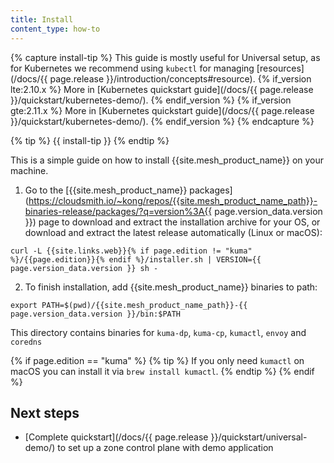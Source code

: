 ```yaml
---
title: Install
content_type: how-to
---
```


{% capture install-tip %}
This guide is mostly useful for Universal setup, as for Kubernetes we recommend using `kubectl` for managing [resources](/docs/{{ page.release }}/introduction/concepts#resource).
{% if_version lte:2.10.x %}
More in [Kubernetes quickstart guide](/docs/{{ page.release }}/quickstart/kubernetes-demo/).
{% endif_version %}
{% if_version gte:2.11.x %}
More in [Kubernetes quickstart guide](/docs/{{ page.release }}/quickstart/kubernetes-demo/).
{% endif_version %}
{% endcapture %}

{% tip %}
{{ install-tip }}
{% endtip %}

This is a simple guide on how to install {{site.mesh_product_name}} on your machine.

1. Go to the [{{site.mesh_product_name}} packages](https://cloudsmith.io/~kong/repos/{{site.mesh_product_name_path}}-binaries-release/packages/?q=version%3A{{ page.version_data.version }}) 
page to download and extract the installation archive for your OS, or download and extract the latest release automatically (Linux or macOS):
```shell
curl -L {{site.links.web}}{% if page.edition != "kuma" %}/{{page.edition}}{% endif %}/installer.sh | VERSION={{ page.version_data.version }} sh -
```
2. To finish installation, add {{site.mesh_product_name}} binaries to path:
```shell
export PATH=$(pwd)/{{site.mesh_product_name_path}}-{{ page.version_data.version }}/bin:$PATH
```
This directory contains binaries for `kuma-dp`, `kuma-cp`, `kumactl`, `envoy` and `coredns`

{% if page.edition == "kuma" %}
{% tip %}
If you only need `kumactl` on macOS you can install it via `brew install kumactl`.
{% endtip %}
{% endif %}

## Next steps
* [Complete quickstart](/docs/{{ page.release }}/quickstart/universal-demo/) to set up a zone control plane with demo application

